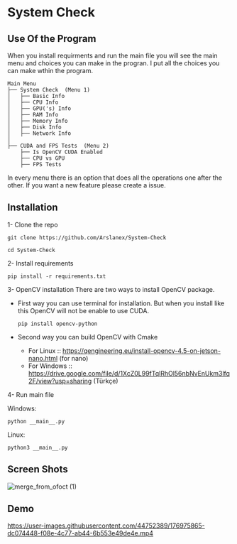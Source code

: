 # System Check

## Use Of the Program
When you install requirments and run the main file you will see the main menu and choices you can make in the progran. I put all the choices you can make wthin the program.

```
Main Menu
├── System Check  (Menu 1)
│   ├── Basic Info
│   ├── CPU Info
│   ├── GPU('s) Info
│   ├── RAM Info
│   ├── Memory Info
│   ├── Disk Info
│   ├── Network Info
│
├── CUDA and FPS Tests  (Menu 2)
    ├── Is OpenCV CUDA Enabled
    ├── CPU vs GPU 
    ├── FPS Tests
```

In every menu there is an option that does all the operations one after the other. 
If you want a new feature please create a issue.  

## Installation 
1- Clone the repo 

```git clone https://github.com/Arslanex/System-Check ```

```cd System-Check ```

2- Install requirements

```pip install -r requirements.txt```

3- OpenCV installation
There are two ways to install OpenCV package. 
- First way you can use terminal for installation. But when you install like this OpenCV will not be enable to use CUDA. 

    ```pip install opencv-python```

- Second way you can build OpenCV with Cmake 
    - For Linux :: https://qengineering.eu/install-opencv-4.5-on-jetson-nano.html (for nano)
    - For Windows ::  https://drive.google.com/file/d/1XcZ0L99fTqlRhOl56nbNvEnUkm3lfq2F/view?usp=sharing (Türkçe)


4- Run main file 

Windows:

```python __main__.py```

Linux:

```python3 __main__.py```

## Screen Shots
![merge_from_ofoct (1)](https://user-images.githubusercontent.com/44752389/176218085-90fd76ea-e621-499f-8bba-9e81206c8da0.jpg)


## Demo
https://user-images.githubusercontent.com/44752389/176975865-dc074448-f08e-4c77-ab44-6b553e49de4e.mp4

